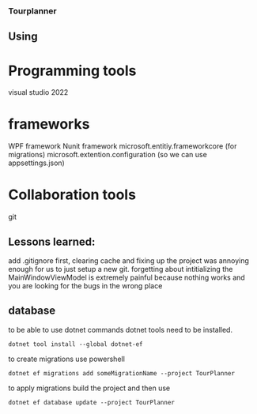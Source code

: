 ### Tourplanner


## Using
# Programming tools
visual studio 2022


# frameworks
WPF framework
Nunit framework
microsoft.entitiy.frameworkcore
(for migrations)
microsoft.extention.configuration
(so we can use appsettings.json)

# Collaboration tools
git


## Lessons learned:
add .gitignore first, clearing cache and fixing up the project was annoying enough for us to just setup a new git.
forgetting about intitializing the MainWindowViewModel is extremely painful because nothing works and you are looking for the bugs in the wrong place

## database
to be able to use dotnet commands dotnet tools need to be installed.
```shell
dotnet tool install --global dotnet-ef
```
to create migrations use powershell
```shell
dotnet ef migrations add someMigrationName --project TourPlanner
```
to apply migrations build the project and then use
```shell
dotnet ef database update --project TourPlanner
```
